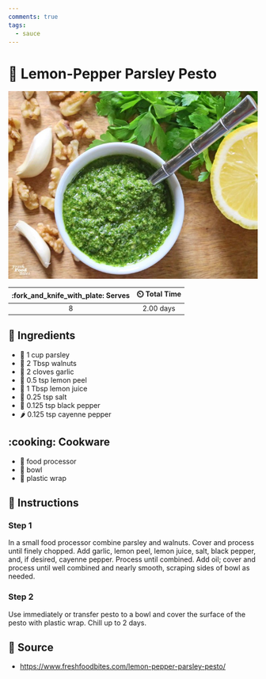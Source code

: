 ```yaml
---
comments: true
tags:
  - sauce
---
```

# :herb: Lemon-Pepper Parsley Pesto

![Lemon-Pepper Parsley Pesto](../assets/images/lemon-pepper-parsley-pesto.jpg)

| :fork_and_knife_with_plate: Serves | :timer_clock: Total Time |
|:----------------------------------:|:-----------------------: |
| 8 | 2.00 days |

## :salt: Ingredients

- :seedling: 1 cup parsley
- :chestnut: 2 Tbsp walnuts
- :garlic: 2 cloves garlic
- :lemon: 0.5 tsp lemon peel
- :lemon: 1 Tbsp lemon juice
- :salt: 0.25 tsp salt
- :salt: 0.125 tsp black pepper
- :hot_pepper: 0.125 tsp cayenne pepper

## :cooking: Cookware

- :tropical_drink: food processor
- :bowl_with_spoon: bowl
- :candy: plastic wrap

## :pencil: Instructions

### Step 1

In a small food processor combine parsley and walnuts. Cover and process until finely chopped. Add garlic, lemon peel,
lemon juice, salt, black pepper, and, if desired, cayenne pepper. Process until combined. Add oil; cover and process
until well combined and nearly smooth, scraping sides of bowl as needed.

### Step 2

Use immediately or transfer pesto to a bowl and cover the surface of the pesto with plastic wrap. Chill up to 2 days.

## :link: Source

- <https://www.freshfoodbites.com/lemon-pepper-parsley-pesto/>
